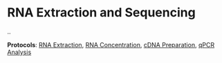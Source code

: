 # RNA Extraction and Sequencing

..

**Protocols**: [RNA Extraction](../protocols/rna_extraction.md),
    [RNA Concentration](../protocols/rna_concentration.md),
    [cDNA Preparation](../protocols/cdna_prep.md),
    [qPCR Analysis](../protocols/qpcr.md)
